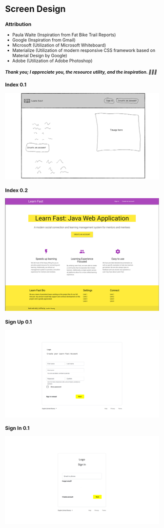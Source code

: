 # Screen Design

### Attribution
* Paula Waite (Inspiration from Fat Bike Trail Reports)
* Google (Inspiration from Gmail)
* Microsoft (Utilization of Microsoft Whiteboard)
* Materialize (Utilization of modern responsive CSS framework based on 
  Material Design by Google)
* Adobe (Utilization of Adobe Photoshop)
##### Thank you; I appreciate you, the resource utility, and the inspiration. 🙏🙏🙏

### Index 0.1

![Home](learn-fast-screen-design-index0.1.png)

### Index 0.2

![Home](learn-fast-screen-design-index0.2.png)

### Sign Up 0.1

![Sign Up](learn-fast-screen-design-sign-up0.1.png)

### Sign In 0.1

![Sign In](learn-fast-screen-design-sign-in0.1.png)